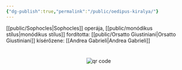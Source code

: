 ```yaml
---
{"dg-publish":true,"permalink":"/public/oedipus-kiralya/"}
---
```


[[public/Sophocles\|Sophocles]] operája, [[public/monódikus stílus\|monódikus stílus]]
fordította: [[public/Orsatto Giustiniani\|Orsatto Giustiniani]]
kísérőzene: [[Andrea Gabrieli\|Andrea Gabrieli]]



#
<p style="text-align: center;"><img src="https://chart.googleapis.com/chart?cht=qr&chl=https://notes.andrasdenes.com/oedipus-kiralya&chs=180x180&choe=UTF-8&chld=L|2" alt="qr code"></p>

